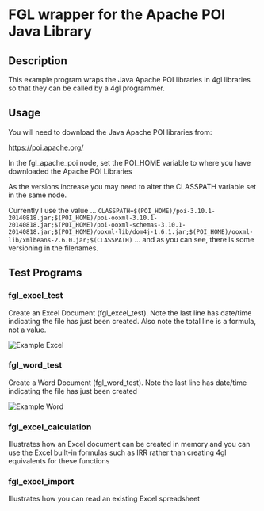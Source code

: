 # FGL wrapper for the Apache POI Java Library

## Description

This example program wraps the Java Apache POI libraries in 4gl libraries
so that they can be called by a 4gl programmer.

## Usage

You will need to download the Java Apache POI libraries from:

https://poi.apache.org/

In the fgl_apache_poi node, set the POI_HOME variable to where you have 
downloaded the Apache POI Libraries

As the versions increase you may need to alter the CLASSPATH variable set
in the same node.

Currently I use the value ...
``
CLASSPATH=$(POI_HOME)/poi-3.10.1-20140818.jar;$(POI_HOME)/poi-ooxml-3.10.1-20140818.jar;$(POI_HOME)/poi-ooxml-schemas-3.10.1-20140818.jar;$(POI_HOME)/ooxml-lib/dom4j-1.6.1.jar;$(POI_HOME)/ooxml-lib/xmlbeans-2.6.0.jar;$(CLASSPATH)
``
... and as you can see, there is some versioning in the filenames.


## Test Programs

### fgl_excel_test

Create an Excel Document (fgl_excel_test).  Note the last line has date/time indicating the file has just been created.  Also note the total line is a formula, not a value.

![Example Excel](https://user-images.githubusercontent.com/13615993/32205574-dded7afe-be54-11e7-9809-065ecc4f5b35.png)

### fgl_word_test

Create a Word Document (fgl_word_test).  Note the last line has date/time indicating the file has just been created

![Example Word](https://user-images.githubusercontent.com/13615993/32205573-ddb64584-be54-11e7-85be-20bc00c0da2a.png)


### fgl_excel_calculation

Illustrates how an Excel document can be created in memory and you can use the Excel built-in formulas such as IRR rather than creating 4gl equivalents for these functions

### fgl_excel_import

Illustrates how you can read an existing Excel spreadsheet
